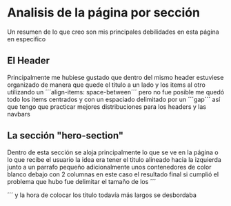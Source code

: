 # Analisis de la página por sección
Un resumen de lo que creo son mis principales debilidades en esta página en especifico

## El Header
Principalmente me hubiese gustado que dentro del mismo header estuviese organizado de manera que quede el titulo a un lado y los items al otro utilizando un ´´´align-items: space-between´´´ pero no fue posible me quedó todo los items centrados y con un espaciado delimitado por un ´´´gap´´´ así que tengo que practicar mejores distribuciones para los headers y las navbars

## La sección "hero-section"
Dentro de esta sección se aloja principalmente lo que se ve en la página o lo que recibe el usuario la idea era tener el titulo alineado hacia la izquierda junto a un parrafo pequeño adicionalmente unos contenedores de color blanco debajo con 2 columnas en este caso el resultado final si cumplió el problema que hubo fue delimitar el tamaño de los ´´´<div>´´´ y la hora de colocar los titulo todavía más largos se desbordaba